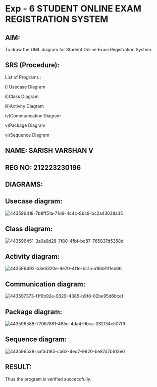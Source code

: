 # Exp - 6 STUDENT ONLINE EXAM REGISTRATION SYSTEM
## AIM:
To draw the UML diagram for Student Online Exam Registration System.
## SRS (Procedure):
List of Programs :

i) Usecase Diagram

ii)Class Diagram

iii)Activity Diagram

iv)Communication Diagram

v)Package Diagram

vi)Sequence Diagram


## NAME: SARISH VARSHAN V
## REG NO: 212223230196

## DIAGRAMS:
## Usecase diagram:
![443596418-7b8ff51a-71d9-4c4c-8bc9-bc2a43038a35](https://github.com/user-attachments/assets/0393a9be-f03b-4c9d-ac4e-9701cd94bd35)

## Class diagram:
![443596451-3a0a9d28-7f80-4fbf-bc87-765837d5358d](https://github.com/user-attachments/assets/421b2f23-a1bd-4d23-9651-ec2a1ee3ab54)

## Activity diagram:
![443596492-b3e6320e-9e70-4f1e-bc1a-a16b9111eb66](https://github.com/user-attachments/assets/fe17bc1e-df46-49aa-999c-f448c5c028fa)

## Communication diagram:
![443597373-f1f9b92e-9329-4385-b9f8-02be95d6bcef](https://github.com/user-attachments/assets/22ffef23-9478-4e29-bb45-846b9221287e)

## Package diagram:
![443596588-77067891-485e-4da4-9bca-082f34c507f9](https://github.com/user-attachments/assets/d1abc1f6-2a96-4c5f-b393-6c3be4d3b745)

## Sequence diagram:
![443596538-aaf3d185-cb62-4ed7-9920-be87d7b613e6](https://github.com/user-attachments/assets/b84e69e4-88ba-40da-93fd-fbbe342088e7)

## RESULT:
Thus the program is verified succeccfully.
